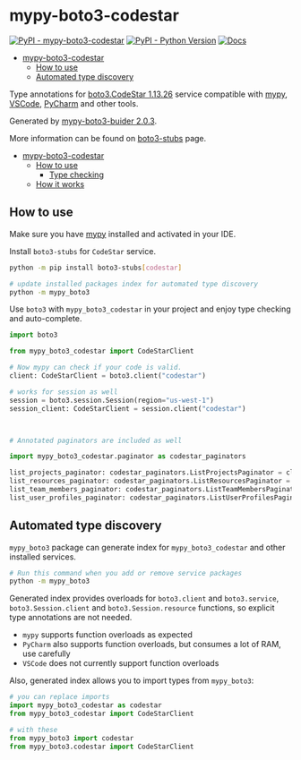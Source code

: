 # mypy-boto3-codestar

[![PyPI - mypy-boto3-codestar](https://img.shields.io/pypi/v/mypy-boto3-codestar.svg?color=blue)](https://pypi.org/project/mypy-boto3-codestar)
[![PyPI - Python Version](https://img.shields.io/pypi/pyversions/mypy-boto3-codestar.svg?color=blue)](https://pypi.org/project/mypy-boto3-codestar)
[![Docs](https://img.shields.io/readthedocs/mypy-boto3-builder.svg?color=blue)](https://mypy-boto3-builder.readthedocs.io/)

- [mypy-boto3-codestar](#mypy-boto3-codestar)
  - [How to use](#how-to-use)
  - [Automated type discovery](#automated-type-discovery)


Type annotations for
[boto3.CodeStar 1.13.26](https://boto3.amazonaws.com/v1/documentation/api/1.13.26/reference/services/codestar.html#CodeStar) service
compatible with [mypy](https://github.com/python/mypy), [VSCode](https://code.visualstudio.com/),
[PyCharm](https://www.jetbrains.com/pycharm/) and other tools.

Generated by [mypy-boto3-buider 2.0.3](https://github.com/vemel/mypy_boto3_builder).

More information can be found on [boto3-stubs](https://pypi.org/project/boto3-stubs/) page.

- [mypy-boto3-codestar](#mypy-boto3-codestar)
  - [How to use](#how-to-use)
    - [Type checking](#type-checking)
  - [How it works](#how-it-works)

## How to use

Make sure you have [mypy](https://github.com/python/mypy) installed and activated in your IDE.

Install `boto3-stubs` for `CodeStar` service.

```bash
python -m pip install boto3-stubs[codestar]

# update installed packages index for automated type discovery
python -m mypy_boto3
```

Use `boto3` with `mypy_boto3_codestar` in your project and enjoy type checking and auto-complete.

```python
import boto3

from mypy_boto3_codestar import CodeStarClient

# Now mypy can check if your code is valid.
client: CodeStarClient = boto3.client("codestar")

# works for session as well
session = boto3.session.Session(region="us-west-1")
session_client: CodeStarClient = session.client("codestar")



# Annotated paginators are included as well

import mypy_boto3_codestar.paginator as codestar_paginators

list_projects_paginator: codestar_paginators.ListProjectsPaginator = client.get_paginator("list_projects")
list_resources_paginator: codestar_paginators.ListResourcesPaginator = client.get_paginator("list_resources")
list_team_members_paginator: codestar_paginators.ListTeamMembersPaginator = client.get_paginator("list_team_members")
list_user_profiles_paginator: codestar_paginators.ListUserProfilesPaginator = client.get_paginator("list_user_profiles")
```

## Automated type discovery

`mypy_boto3` package can generate index for `mypy_boto3_codestar` and other installed services.

```bash
# Run this command when you add or remove service packages
python -m mypy_boto3
```

Generated index provides overloads for `boto3.client` and `boto3.service`,
`boto3.Session.client` and `boto3.Session.resource` functions,
so explicit type annotations are not needed.

- `mypy` supports function overloads as expected
- `PyCharm` also supports function overloads, but consumes a lot of RAM, use carefully
- `VSCode` does not currently support function overloads

Also, generated index allows you to import types from `mypy_boto3`:

```python
# you can replace imports
import mypy_boto3_codestar as codestar
from mypy_boto3_codestar import CodeStarClient

# with these
from mypy_boto3 import codestar
from mypy_boto3.codestar import CodeStarClient
```